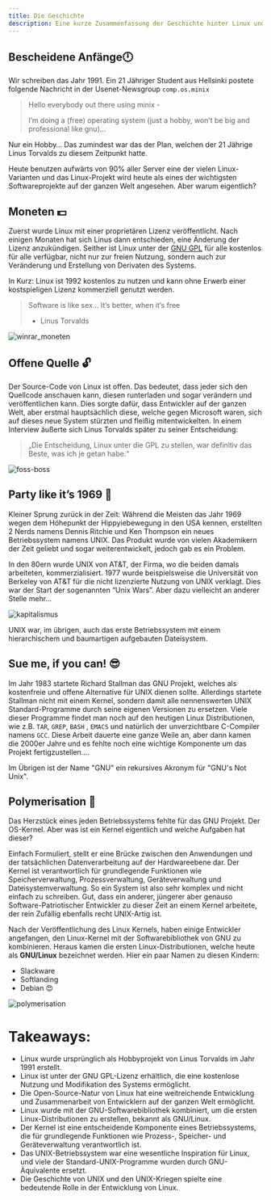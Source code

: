 ```yaml
---
title: Die Geschichte
description: Eine kurze Zusammenfassung der Geschichte hinter Linux und der Open-Source Community.
---
```



## Bescheidene Anfänge🕛

Wir schreiben das Jahr 1991. Ein 21 Jähriger Student aus Hellsinki postete folgende Nachricht in der Usenet-Newsgroup `comp.os.minix`

> Hello everybody out there using minix -
> 
> I’m doing a (free) operating system (just a hobby, won’t be big and professional like gnu)…

Nur ein Hobby… Das zumindest war das der Plan, welchen der 21 Jährige Linus Torvalds zu diesem Zeitpunkt hatte.

Heute benutzen aufwärts von 90% aller Server eine der vielen Linux-Varianten und das Linux-Projekt wird heute als eines der wichtigsten Softwareprojekte auf der ganzen Welt angesehen. Aber warum eigentlich?

## Moneten 💵

Zuerst wurde Linux mit einer proprietären Lizenz veröffentlicht. Nach einigen Monaten hat sich Linus dann entschieden, eine Änderung der Lizenz anzukündigen. Seither ist Linux unter der [GNU GPL](https://de.wikipedia.org/wiki/GNU_General_Public_License) für alle kostenlos für alle verfügbar, nicht nur zur freien Nutzung, sondern auch zur Veränderung und Erstellung von Derivaten des Systems. 

In Kurz: Linux ist 1992 kostenlos zu nutzen und kann ohne Erwerb einer kostspieligen Lizenz kommerziell genutzt werden.

> Software is like sex…
> It’s better, when it’s free
> - Linus Torvalds

![winrar_moneten](/assets/winrar_moneten.png)

## Offene Quelle 🔓

Der Source-Code von Linux ist offen. Das bedeutet, dass jeder sich den Quellcode anschauen kann, diesen runterladen und sogar verändern und veröffentlichen kann. Dies sorgte dafür, dass Entwickler auf der ganzen Welt, aber erstmal hauptsächlich diese, welche gegen Microsoft waren, sich auf dieses neue System stürzten und fleißig mitentwickelten. In einem Interview äußerte sich Linus Torvalds später zu seiner Entscheidung: 

> „Die Entscheidung, Linux unter die GPL zu stellen, war definitiv das Beste, was ich je getan habe.“
> 

![foss-boss](/assets/foss-boss.jpg)

## Party like it’s 1969 🕺

Kleiner Sprung zurück in der Zeit: Während die Meisten das Jahr 1969 wegen dem Höhepunkt der Hippyiebewegung in den USA kennen, erstellten 2 Nerds namens Dennis Ritchie und Ken Thompson ein neues Betriebssystem namens UNIX. Das Produkt wurde von vielen Akademikern der Zeit geliebt und sogar weiterentwickelt, jedoch gab es ein Problem.

In den 80ern wurde UNIX von AT&T, der Firma, wo die beiden damals arbeiteten, kommerzialisiert. 1977 wurde beispielsweise die Universität von Berkeley von AT&T für die nicht lizenzierte Nutzung von UNIX verklagt. Dies war der Start der sogenannten “Unix Wars”.  Aber dazu vielleicht an anderer Stelle mehr…

![kapitalismus](/assets/kapitalismus.jpg)

UNIX war, im übrigen, auch das erste Betriebssystem mit einem hierarchischem und baumartigen aufgebauten Dateisystem.

## Sue me, if you can! 😎

Im Jahr 1983 startete Richard Stallman das GNU Projekt, welches als kostenfreie und offene Alternative für UNIX dienen sollte. Allerdings startete Stallman nicht mit einem Kernel, sondern damit alle nennenswerten UNIX Standard-Programme durch seine eigenen Versionen zu ersetzen. Viele dieser Programme findet man noch auf den heutigen Linux Distributionen, wie z.B. `TAR`, `GREP`, `BASH` , `EMACS` und natürlich der unverzichtbare C-Compiler namens `GCC`. Diese Arbeit dauerte eine ganze Weile an, aber dann kamen die 2000er Jahre und es fehlte noch eine wichtige Komponente um das Projekt fertigzustellen….

Im Übrigen ist der Name "GNU" ein rekursives Akronym für "GNU's Not Unix".

## Polymerisation 🫶

Das Herzstück eines jeden Betriebssystems fehlte für das GNU Projekt. Der OS-Kernel. Aber was ist ein Kernel eigentlich und welche Aufgaben hat dieser?

Einfach Formuliert, stellt er eine Brücke zwischen den Anwendungen und der tatsächlichen Datenverarbeitung auf der Hardwareebene dar. Der Kernel ist verantwortlich für grundlegende Funktionen wie Speicherverwaltung, Prozessverwaltung, Geräteverwaltung und Dateisystemverwaltung. So ein System ist also sehr komplex und nicht einfach zu schreiben. Gut, dass ein anderer, jüngerer aber genauso Software-Patriotischer Entwickler zu dieser Zeit an einem Kernel arbeitete, der rein Zufällig ebenfalls recht UNIX-Artig ist.

Nach der Veröffentlichung des Linux Kernels, haben einige Entwickler angefangen, den Linux-Kernel mit der Softwarebibliothek von GNU zu kombinieren. Heraus kamen die ersten Linux-Distributionen, welche heute als **GNU/Linux** bezeichnet werden. Hier ein paar Namen zu diesen Kindern:

- Slackware
- Softlanding
- Debian 😍

![polymerisation](/assets/polymerisation.png)

# Takeaways:

- Linux wurde ursprünglich als Hobbyprojekt von Linus Torvalds im Jahr 1991 erstellt.
- Linux ist unter der GNU GPL-Lizenz erhältlich, die eine kostenlose Nutzung und Modifikation des Systems ermöglicht.
- Die Open-Source-Natur von Linux hat eine weitreichende Entwicklung und Zusammenarbeit von Entwicklern auf der ganzen Welt ermöglicht.
- Linux wurde mit der GNU-Softwarebibliothek kombiniert, um die ersten Linux-Distributionen zu erstellen, bekannt als GNU/Linux.
- Der Kernel ist eine entscheidende Komponente eines Betriebssystems, die für grundlegende Funktionen wie Prozess-, Speicher- und Geräteverwaltung verantwortlich ist.
- Das UNIX-Betriebssystem war eine wesentliche Inspiration für Linux, und viele der Standard-UNIX-Programme wurden durch GNU-Äquivalente ersetzt.
- Die Geschichte von UNIX und den UNIX-Kriegen spielte eine bedeutende Rolle in der Entwicklung von Linux.
